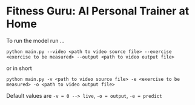 # Fitness Guru: AI Personal Trainer at Home

To run the model run ...

``` 
python main.py --video <path to video source file> --exercise <exercise to be measured> --output <path to video output file>
```

or in short

``` 
python main.py -v <path to video source file> -e <exercise to be measured> -o <path to video output file>
```

Default values are `-v = 0 --> live`, `-o = output`, `-e = predict`